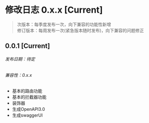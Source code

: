 # 修改日志 0.x.x [Current]

> 次版本：每季度发布一次，向下兼容的功能性新增  
> 修订版本：每周发布一次(紧急版本随时发布)，向下兼容的问题修正

## 0.0.1 [Current] 
###### 发布日期：待定
###### 兼容性：0.x.x

+ 基本的路由功能
+ 基本的拦截器功能
+ 装饰器
+ 生成OpenAPI3.0
+ 生成swaggerUI